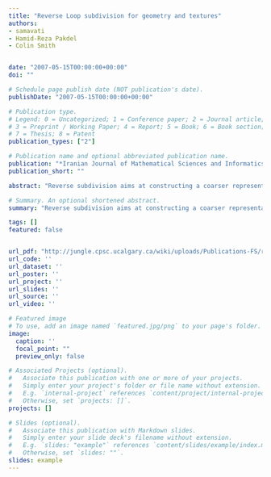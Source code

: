 ```yaml
---
title: "Reverse Loop subdivision for geometry and textures"
authors:
- samavati
- Hamid-Reza Pakdel
- Colin Smith


date: "2007-05-15T00:00:00+00:00"
doi: ""

# Schedule page publish date (NOT publication's date).
publishDate: "2007-05-15T00:00:00+00:00"

# Publication type.
# Legend: 0 = Uncategorized; 1 = Conference paper; 2 = Journal article;
# 3 = Preprint / Working Paper; 4 = Report; 5 = Book; 6 = Book section;
# 7 = Thesis; 8 = Patent
publication_types: ["2"]

# Publication name and optional abbreviated publication name.
publication: "*Iranian Journal of Mathematical Sciences and Informatics (Iranian Journal of Mathematical Sciences and Informatics)*"
publication_short: ""

abstract: "Reverse subdivision aims at constructing a coarser representation of an object given by a fine polygon mesh. In this paper, we first derive a mask for reverse Loop subdivision that can be applied to both regular and extraordinary vertices. The mask is parameterized, and thus can also be used in reversing variants of Loop subdivision, such as those proposed by Warren and Litke.We apply this mask not only to mesh geometry, but also to texture coordinates. This reverses the texture-mapping process described by DeRose, Kass and Truong, in which a texture originally defined for a coarse mesh was carried to the finer meshes obtained by subdivision. Combined with the forward subdivision, the proposed technique constitutes a multiresolution representation of textured subdivision surfaces. We illustrate its use with a set of examples."

# Summary. An optional shortened abstract.
summary: "Reverse subdivision aims at constructing a coarser representation of an object given by a fine polygon mesh. In this paper, we first derive a mask for reverse Loop subdivision that can be applied to both regular and extraordinary vertices. The mask is parameterized, and thus can also be used in reversing variants of Loop subdivision, such as those proposed by Warren and Litke.We apply this mask not only to mesh geometry, but also to texture coordinates. This reverses the texture-mapping process ..."

tags: []
featured: false


url_pdf: "http://jungle.cpsc.ucalgary.ca/wiki/uploads/Publications-FS/reverse-loop-ijmsi2007-samavati.pdf"
url_code: ''
url_dataset: ''
url_poster: ''
url_project: ''
url_slides: ''
url_source: ''
url_video: ''

# Featured image
# To use, add an image named `featured.jpg/png` to your page's folder. 
image:
  caption: ''
  focal_point: ""
  preview_only: false

# Associated Projects (optional).
#   Associate this publication with one or more of your projects.
#   Simply enter your project's folder or file name without extension.
#   E.g. `internal-project` references `content/project/internal-project/index.md`.
#   Otherwise, set `projects: []`.
projects: []

# Slides (optional).
#   Associate this publication with Markdown slides.
#   Simply enter your slide deck's filename without extension.
#   E.g. `slides: "example"` references `content/slides/example/index.md`.
#   Otherwise, set `slides: ""`.
slides: example
---
```


